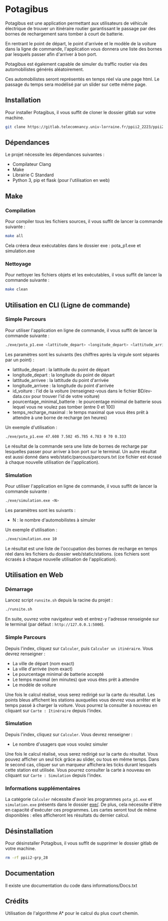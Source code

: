 # Potagibus

Potagibus est une application permettant aux utilisateurs de véhicule électrique de trouver un itinéraire routier garantissant le passage par des bornes de rechargement sans tomber à court de batterie.

En rentrant le point de départ, le point d'arrivée et le modèle de la voiture dans la ligne de commande, l'application vous donnera une liste des bornes par lesquels passer afin d'arriver à bon port.

Potagibus est également capable de simuler du traffic routier via des automobilistes générés aléatoirement.

Ces automobilistes seront représentés en temps réel via une page html. Le passage du temps sera modélisé par un slider sur cette même page.

## Installation

Pour installer Potagibus, il vous suffit de cloner le dossier gitlab sur votre machine.

```bash
git clone https://gitlab.telecomnancy.univ-lorraine.fr/ppii2_2223/ppii2-grp_28.git
```

## Dépendances

Le projet nécessite les dépendances suivantes :
- Compilateur Clang
- Make
- Librairie C Standard
- Python 3, pip et flask (pour l'utilisation en web)

## Make

### Compilation
Pour compiler tous les fichiers sources, il vous suffit de lancer la commande suivante :

```bash
make all
```
Cela créera deux exécutables dans le dossier exe : pota_p1.exe et simulation.exe

### Nettoyage

Pour nettoyer les fichiers objets et les exécutables, il vous suffit de lancer la commande suivante :
```bash
make clean
```

## Utilisation en CLI (Ligne de commande)

### Simple Parcours

Pour utiliser l'application en ligne de commande, il vous suffit de lancer la commande suivante :
```bash
./exe/pota_p1.exe <lattitude_depart> <longitude_depart> <lattitude_arrivee> <longitude_arrivee> <id_voiture> <pourcentage_minimal_batterie> <temps_recharge_maximal>
```
Les paramètres sont les suivants (les chiffres après la virgule sont séparés par un point) :
- lattitude_depart : la lattitude du point de départ
- longitude_depart : la longitude du point de départ
- lattitude_arrivee : la lattitude du point d'arrivée
- longitude_arrivee : la longitude du point d'arrivée
- id_voiture : l'id de la voiture (renseignez-vous dans le fichier BD/ev-data.csv pour trouver l'id de votre voiture)
- pourcentage_minimal_batterie : le pourcentage minimal de batterie sous lequel vous ne voulez pas tomber (entre 0 et 100)
- temps_recharge_maximal : le temps maximal que vous êtes prêt à attendre à une borne de recharge (en heures)

Un exemple d'utilisation :
```bash
./exe/pota_p1.exe 47.608 7.502 45.785 4.783 0 70 0.333
```

Le résultat de la commande sera une liste de bornes de recharge par lesquelles passer pour arriver à bon port sur le terminal.
Un autre résultat est aussi donné dans web/static/parcous/parcours.txt (ce fichier est écrasé à chaque nouvelle utilisation de l'application).

### Simulation

Pour utiliser l'application en ligne de commande, il vous suffit de lancer la commande suivante :
```bash
./exe/simulation.exe <N>
```
Les paramètres sont les suivants :
- N : le nombre d'automobilistes à simuler

Un exemple d'utilisation :
```bash
./exe/simulation.exe 10
```

Le résultat est une liste de l'occupation des bornes de recharge en temps réel dans les fichiers du dossier web/static/stations. (ces fichiers sont écrasés à chaque nouvelle utilisation de l'application).

## Utilisation en Web

### Démarrage

Lancez script `runsite.sh` depuis la racine du projet :
```bash
./runsite.sh
```
En suite, ouvrez votre navigateur web et entrez-y l'adresse renseignée sur le terminal (par défaut : `http://127.0.0.1:5000`).

### Simple Parcours

Depuis l'index, cliquez sur `Calculer`, puis `Calculer un itinéraire`. Vous devrez renseigner :
- La ville de départ (nom exact)
- La ville d'arrivée (nom exact)
- Le pourcentage minimal de batterie accepté
- Le temps maximal (en minutes) que vous êtes prêt à attendre
- Le modèle de voiture

Une fois le calcul réalisé, vous serez redirigé sur la carte du résultat. Les points bleus affichent les stations auxquelles vous devrez vous arrêter et le temps passé à charger la voiture. Vous pourrez la consulter à nouveau en cliquant sur `Carte : Itinéraire` depuis l'index.

### Simulation

Depuis l'index, cliquez sur `Calculer`. Vous devrez renseigner :
- Le nombre d'usagers que vous voulez simuler

Une fois le calcul réalisé, vous serez redirigé sur la carte du résultat. Vous pouvez afficher un seul tick grâce au slider, ou tous en même temps. Dans le second cas, cliquer sur un marqueur affichera les ticks durant lesquels cette station est utilisée. Vous pourrez consulter la carte à nouveau en cliquant sur `Carte : Simulation` depuis l'index.

### Informations supplémentaires

La catégorie `Calculer` nécessite d'avoir les programmes `pota_p1.exe` et `simulation.exe` présents dans le dossier [exe/](/exe/). De plus, cela nécessite d'être en capacité d'exécuter ces programmes. Les cartes seront tout de même disponibles : elles afficheront les résultats du dernier calcul. 

## Désinstallation

Pour désinstaller Potagibus, il vous suffit de supprimer le dossier gitlab de votre machine.

```bash
rm -rf ppii2-grp_28
```

## Documentation
Il existe une documentation du code dans informations/Docs.txt

## Crédits

Utilisation de l'algorithme A* pour le calcul du plus court chemin.
